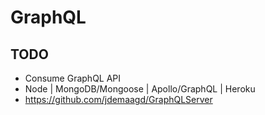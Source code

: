 # GraphQL

## TODO

- Consume GraphQL API
- Node | MongoDB/Mongoose | Apollo/GraphQL | Heroku
- https://github.com/jdemaagd/GraphQLServer
